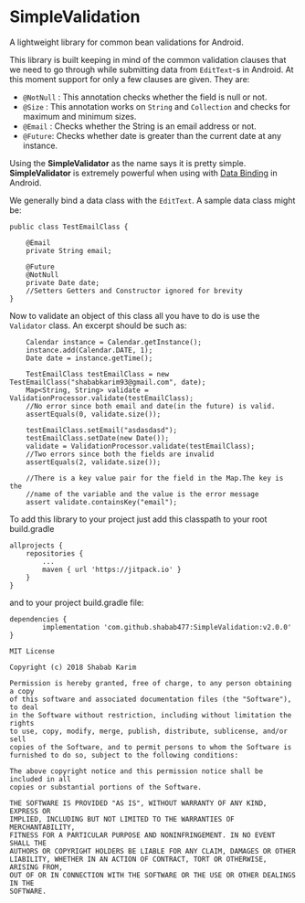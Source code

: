 # SimpleValidation
A lightweight library for common bean validations for Android.

This library is built keeping in mind of the common validation clauses that we need to go through while submitting data from `EditText`-s in Android. At this moment support for only a few clauses are given. They are:
* `@NotNull` : This annotation checks whether the field is null or not.
* `@Size` : This annotation works on `String` and `Collection` and checks for maximum and minimum sizes.
* `@Email` : Checks whether the String is an email address or not.
* `@Future`: Checks whether date is greater than the current date at any instance.

Using the **SimpleValidator** as the name says it is pretty simple. **SimpleValidator** is extremely powerful when using with [Data Binding](https://developer.android.com/topic/libraries/data-binding/) in Android.

We generally bind a data class with the `EditText`. A sample data class might be:

```
public class TestEmailClass {

    @Email
    private String email;

    @Future
    @NotNull
    private Date date;
    //Setters Getters and Constructor ignored for brevity
}
```

Now to validate an object of this class all you have to do is use the `Validator` class. An excerpt should be such as:

```
    Calendar instance = Calendar.getInstance();
    instance.add(Calendar.DATE, 1);
    Date date = instance.getTime();

    TestEmailClass testEmailClass = new TestEmailClass("shababkarim93@gmail.com", date);
    Map<String, String> validate = ValidationProcessor.validate(testEmailClass);
    //No error since both email and date(in the future) is valid.
    assertEquals(0, validate.size());

    testEmailClass.setEmail("asdasdasd");
    testEmailClass.setDate(new Date());
    validate = ValidationProcessor.validate(testEmailClass);
    //Two errors since both the fields are invalid
    assertEquals(2, validate.size());

    //There is a key value pair for the field in the Map.The key is the
    //name of the variable and the value is the error message
    assert validate.containsKey("email");
```
To add this library to your project just add this classpath to your root build.gradle
```
allprojects {
    repositories {
        ...
        maven { url 'https://jitpack.io' }
    }
}

```

and to your project build.gradle file:

```
dependencies {
        implementation 'com.github.shabab477:SimpleValidation:v2.0.0'
}

```

```
MIT License

Copyright (c) 2018 Shabab Karim

Permission is hereby granted, free of charge, to any person obtaining a copy
of this software and associated documentation files (the "Software"), to deal
in the Software without restriction, including without limitation the rights
to use, copy, modify, merge, publish, distribute, sublicense, and/or sell
copies of the Software, and to permit persons to whom the Software is
furnished to do so, subject to the following conditions:

The above copyright notice and this permission notice shall be included in all
copies or substantial portions of the Software.

THE SOFTWARE IS PROVIDED "AS IS", WITHOUT WARRANTY OF ANY KIND, EXPRESS OR
IMPLIED, INCLUDING BUT NOT LIMITED TO THE WARRANTIES OF MERCHANTABILITY,
FITNESS FOR A PARTICULAR PURPOSE AND NONINFRINGEMENT. IN NO EVENT SHALL THE
AUTHORS OR COPYRIGHT HOLDERS BE LIABLE FOR ANY CLAIM, DAMAGES OR OTHER
LIABILITY, WHETHER IN AN ACTION OF CONTRACT, TORT OR OTHERWISE, ARISING FROM,
OUT OF OR IN CONNECTION WITH THE SOFTWARE OR THE USE OR OTHER DEALINGS IN THE
SOFTWARE.

```